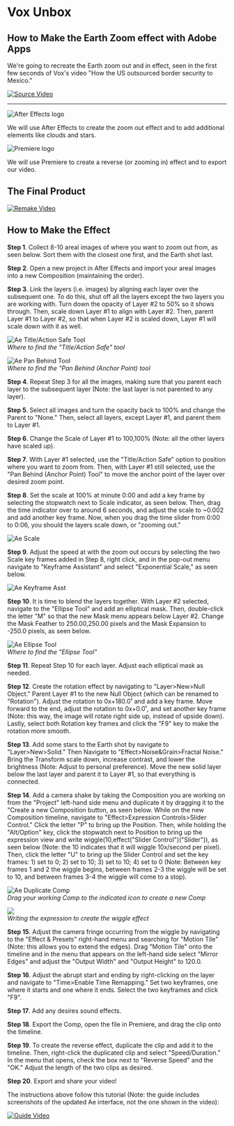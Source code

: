 # Vox Unbox
## How to Make the Earth Zoom effect with Adobe Apps

We're going to recreate the Earth zoom out and in effect, seen in the first few seconds of Vox's video "How the US outsourced border security to Mexico."

[![Source Video](http://img.youtube.com/vi/1xbt0ACMbiA/0.jpg)](http://www.youtube.com/watch?v=https://www.youtube.com/watch?v=1xbt0ACMbiA)

***
![After Effects logo](https://files.slack.com/files-pri/T0HTW3H0V-F012S4PVCRX/aftereffects.png?pub_secret=06ef8bbbfa)

We will use After Effects to create the zoom out effect and to add additional elements like clouds and stars.

![Premiere logo](https://files.slack.com/files-pri/T0HTW3H0V-F012KLND0Q4/premiere.png?pub_secret=ed6a3d1506)

We will use Premiere to create a reverse (or zooming in) effect and to export our video.

## The Final Product

[![Remake Video](http://img.youtube.com/vi/aGaVH5eY1sw/0.jpg)](https://youtu.be/aGaVH5eY1sw)

## How to Make the Effect

**Step 1**. Collect 8-10 areal images of where you want to zoom out from, as seen below. Sort them with the closest one first, and the Earth shot last.  

**Step 2**. Open a new project in After Effects and import your areal images into a new Composition (maintaining the order).  

**Step 3**. Link the layers (i.e. images) by aligning each layer over the subsequent one. To do this, shut off all the layers except the two layers you are working with. Turn down the opacity of Layer #2 to 50% so it shows through. Then, scale down Layer #1 to align with Layer #2. Then, parent Layer #1 to Layer #2, so that when Layer #2 is scaled down, Layer #1 will scale down with it as well.  

![Ae Title/Action Safe Tool](https://files.slack.com/files-pri/T0HTW3H0V-F012DNFL2LB/28c8cd67-89dc-4ad5-b63a-3c1a8df89d16.png?pub_secret=af19d0035a)  
*Where to find the "Title/Action Safe" tool*

![Ae Pan Behind Tool](https://files.slack.com/files-pri/T0HTW3H0V-F012DG9KSD8/d2e59beb-1142-4f6f-856a-cbc855851680.png?pub_secret=a213a99eda)  
*Where to find the "Pan Behind (Anchor Point) tool*

**Step 4**. Repeat Step 3 for all the images, making sure that you parent each layer to the subsequent layer (Note: the last layer is not parented to any layer).  

**Step 5**. Select all images and turn the opacity back to 100% and change the Parent to "None." Then, select all layers, except Layer #1, and parent them to Layer #1.  

**Step 6**. Change the Scale of Layer #1 to 100,100% (Note: all the other layers have scaled up).  

**Step 7**. With Layer #1 selected, use the "Title/Action Safe" option to position where you want to zoom from. Then, with Layer #1 still selected, use the "Pan Behind (Anchor Point) Tool" to move the anchor point of the layer over desired zoom point.  

**Step 8**. Set the scale at 100% at minute 0:00 and add a key frame by selecting the stopwatch next to Scale indicator, as seen below. Then, drag the time indicator over to around 6 seconds, and adjust the scale to ~0.002 and add another key frame. Now, when you drag the time slider from 0:00 to 0:06, you should the layers scale down, or "zooming out."  

![Ae Scale](https://files.slack.com/files-pri/T0HTW3H0V-F012S5HR9C1/160a4494-fcb5-4db8-9077-af9a8fcf46f5.png?pub_secret=f747862eb5)  

**Step 9**. Adjust the speed at with the zoom out occurs by selecting the two Scale key frames added in Step 8, right click, and in the pop-out menu navigate to "Keyframe Assistant" and select "Exponential Scale," as seen below.  

![Ae Keyframe Asst](https://files.slack.com/files-pri/T0HTW3H0V-F012S5Z3Q9F/9748abec-3489-433d-84b2-6ec95d160934.png?pub_secret=ea1c90a534)  

**Step 10**. It is time to blend the layers together. With Layer #2 selected, navigate to the "Ellipse Tool" and add an elliptical mask. Then, double-click the letter "M" so that the new Mask menu appears below Layer #2. Change the Mask Feather to 250.00,250.00 pixels and the Mask Expansion to -250.0 pixels, as seen below.  

![Ae Ellipse Tool](https://files.slack.com/files-pri/T0HTW3H0V-F012DGYTG4S/6541aaa4-3aa7-422d-b538-80334214719b.png?pub_secret=fe74ba9525)  
*Where to find the "Ellipse Tool"* 

**Step 11**. Repeat Step 10 for each layer. Adjust each elliptical mask as needed.  

**Step 12**. Create the rotation effect by navigating to "Layer>New>Null Object." Parent Layer #1 to the new Null Object (which can be renamed to "Rotation"). Adjust the rotation to 0x+180.0˚ and add a key frame. Move forward to the end, adjust the rotation to 0x+0.0˚, and set another key frame (Note: this way, the image will rotate right side up, instead of upside down). Lastly, select both Rotation key frames and click the "F9" key to make the rotation more smooth.  

**Step 13**. Add some stars to the Earth shot by navigate to "Layer>New>Solid." Then Navigate to "Effect>Noise&Grain>Fractal Noise." Bring the Transform scale down, increase contrast, and lower the brightness (Note: Adjust to personal preference). Move the new solid layer below the last layer and parent it to Layer #1, so that everything is connected.  

**Step 14**. Add a camera shake by taking the Composition you are working on from the "Project" left-hand side menu and duplicate it by dragging it to the "Create a new Composition button, as seen below. While on the new Composition timeline, navigate to "Effect>Expression Controls>Slider Control." Click the letter "P" to bring up the Position. Then, while holding the "Alt/Option" key, click the stopwatch next to Position to bring up the expression view and write wiggle(10,effect("Slider Control")("Slider")), as seen below (Note: the 10 indicates that it will wiggle 10x/second per pixel). Then, click the letter "U" to bring up the Slider Control and set the key frames: 1) set to 0; 2) set to 10; 3) set to 10; 4) set to 0 (Note: Between key frames 1 and 2 the wiggle begins, between frames 2-3 the wiggle will be set to 10, and between frames 3-4 the wiggle will come to a stop).  

![Ae Duplicate Comp](https://files.slack.com/files-pri/T0HTW3H0V-F011YR4HA4F/a13ee2b1-4ad3-4886-a406-7cf30cd00c1b.png?pub_secret=0e5cbf5049)  
*Drag your working Comp to the indicated icon to create a new Comp* 

![](https://files.slack.com/files-pri/T0HTW3H0V-F012KN8CL4C/4e25b52f-6187-4433-8ef2-a6db8dcfd4a8.png?pub_secret=bcde5ac71b)  
*Writing the expression to create the wiggle effect*  

**Step 15**. Adjust the camera fringe occurring from the wiggle by navigating to the "Effect & Presets" right-hand menu and searching for "Motion Tile" (Note: this allows you to extend the edges). Drag "Motion Tile" onto the timeline and in the menu that appears on the left-hand side select "Mirror Edges" and adjust the "Output Width" and "Output Height" to 120.0.  

**Step 16**. Adjust the abrupt start and ending by right-clicking on the layer and navigate to "Time>Enable Time Remapping." Set two keyframes, one where it starts and one where it ends. Select the two keyframes and click "F9".  

**Step 17**. Add any desires sound effects.  

**Step 18**. Export the Comp, open the file in Premiere, and drag the clip onto the timeline.  

**Step 19**. To create the reverse effect, duplicate the clip and add it to the timeline. Then, right-click the duplicated clip and select "Speed/Duration." In the menu that opens, check the box next to "Reverse Speed" and the "OK." Adjust the length of the two clips as desired.  

**Step 20**. Export and share your video!  

The instructions above follow this tutorial (Note: the guide includes screenshots of the updated Ae interface, not the one shown in the video):

[![Guide Video](http://img.youtube.com/vi/5aWwoPxF1zg/0.jpg)](https://youtu.be/5aWwoPxF1zg)
